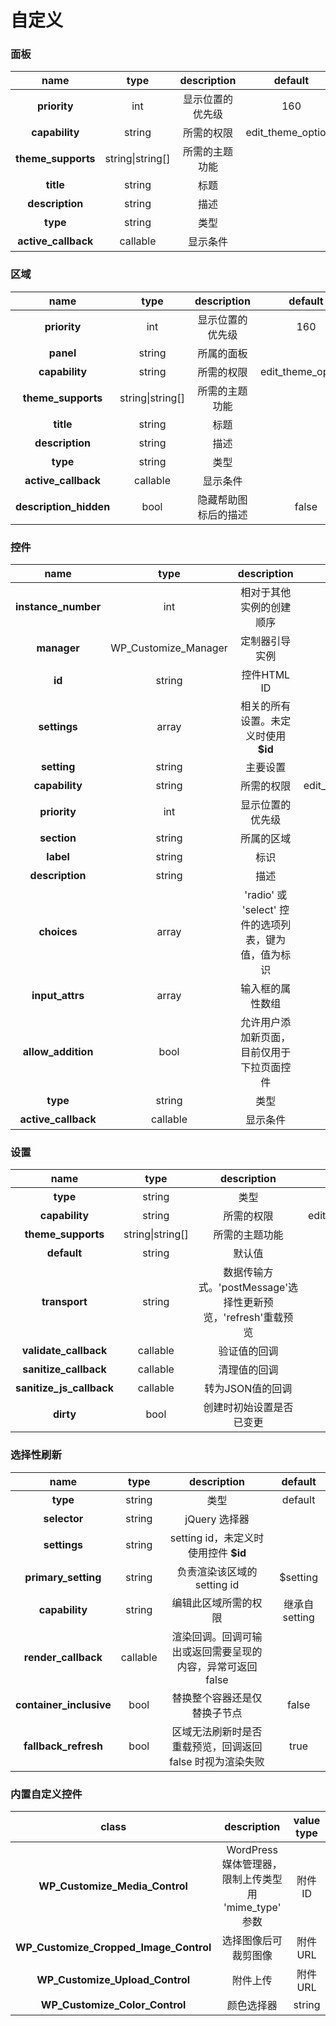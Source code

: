 # 自定义

### 面板

|         name         |        type       | description |        default       |
| :------------------: | :---------------: | :---------: | :------------------: |
|     **priority**     |        int        |   显示位置的优先级  |          160         |
|    **capability**    |       string      |    所需的权限    | edit\_theme\_options |
|  **theme\_supports** | string\|string\[] |   所需的主题功能   |                      |
|       **title**      |       string      |      标题     |                      |
|    **description**   |       string      |      描述     |                      |
|       **type**       |       string      |      类型     |                      |
| **active\_callback** |      callable     |     显示条件    |                      |

### 区域

|           name          |        type       | description |        default       |
| :---------------------: | :---------------: | :---------: | :------------------: |
|       **priority**      |        int        |   显示位置的优先级  |          160         |
|        **panel**        |       string      |    所属的面板    |                      |
|      **capability**     |       string      |    所需的权限    | edit\_theme\_options |
|   **theme\_supports**   | string\|string\[] |   所需的主题功能   |                      |
|        **title**        |       string      |      标题     |                      |
|     **description**     |       string      |      描述     |                      |
|         **type**        |       string      |      类型     |                      |
|   **active\_callback**  |      callable     |     显示条件    |                      |
| **description\_hidden** |        bool       |  隐藏帮助图标后的描述 |         false        |

### 控件

|         name         |          type          |             description             |        default       |
| :------------------: | :--------------------: | :---------------------------------: | :------------------: |
| **instance\_number** |           int          |             相对于其他实例的创建顺序            |                      |
|      **manager**     | WP\_Customize\_Manager |               定制器引导实例               |                      |
|        **id**        |         string         |              控件HTML ID              |                      |
|     **settings**     |          array         |        相关的所有设置。未定义时使用 **$id**       |                      |
|      **setting**     |         string         |                 主要设置                |        default       |
|    **capability**    |         string         |                所需的权限                | edit\_theme\_options |
|     **priority**     |           int          |               显示位置的优先级              |          160         |
|      **section**     |         string         |                所属的区域                |                      |
|       **label**      |         string         |                  标识                 |                      |
|    **description**   |         string         |                  描述                 |                      |
|      **choices**     |          array         | 'radio' 或 'select' 控件的选项列表，键为值，值为标识 |                      |
|   **input\_attrs**   |          array         |               输入框的属性数组              |                      |
|  **allow\_addition** |          bool          |        允许用户添加新页面，目前仅用于下拉页面控件        |         false        |
|       **type**       |         string         |                  类型                 |                      |
| **active\_callback** |        callable        |                 显示条件                |                      |

### 设置

|            name            |        type       |                description                |        default       |
| :------------------------: | :---------------: | :---------------------------------------: | :------------------: |
|          **type**          |       string      |                     类型                    |      theme\_mod      |
|       **capability**       |       string      |                   所需的权限                   | edit\_theme\_options |
|     **theme\_supports**    | string\|string\[] |                  所需的主题功能                  |                      |
|         **default**        |       string      |                    默认值                    |          ''          |
|        **transport**       |       string      | 数据传输方式。'postMessage'选择性更新预览，'refresh'重载预览 |        refresh       |
|   **validate\_callback**   |      callable     |                   验证值的回调                  |                      |
|   **sanitize\_callback**   |      callable     |                   清理值的回调                  |                      |
| **sanitize\_js\_callback** |      callable     |                 转为JSON值的回调                |                      |
|          **dirty**         |        bool       |                创建时初始设置是否已变更               |                      |

### 选择性刷新

|           name           |   type   |            description           |   default   |
| :----------------------: | :------: | :------------------------------: | :---------: |
|         **type**         |  string  |                类型                |   default   |
|       **selector**       |  string  |            jQuery 选择器            |             |
|       **settings**       |  string  |    setting id，未定义时使用控件 **$id**   |             |
|   **primary\_setting**   |  string  |        负责渲染该区域的setting id        |   $setting  |
|      **capability**      |  string  |            编辑此区域所需的权限            | 继承自 setting |
|   **render\_callback**   | callable | 渲染回调。回调可输出或返回需要呈现的内容，异常可返回 false |             |
| **container\_inclusive** |   bool   |          替换整个容器还是仅替换子节点          |    false    |
|   **fallback\_refresh**  |   bool   | 区域无法刷新时是否重载预览，回调返回 false 时视为渲染失败 |     true    |

### 内置自定义控件

|                    class                   |               description               | value type |
| :----------------------------------------: | :-------------------------------------: | :--------: |
|      **WP\_Customize\_Media\_Control**     | WordPress 媒体管理器，限制上传类型用 'mime\_type' 参数 |    附件 ID   |
| **WP\_Customize\_Cropped\_Image\_Control** |                选择图像后可裁剪图像               |   附件 URL   |
|     **WP\_Customize\_Upload\_Control**     |                   附件上传                  |   附件 URL   |
|      **WP\_Customize\_Color\_Control**     |                  颜色选择器                  |   string   |


